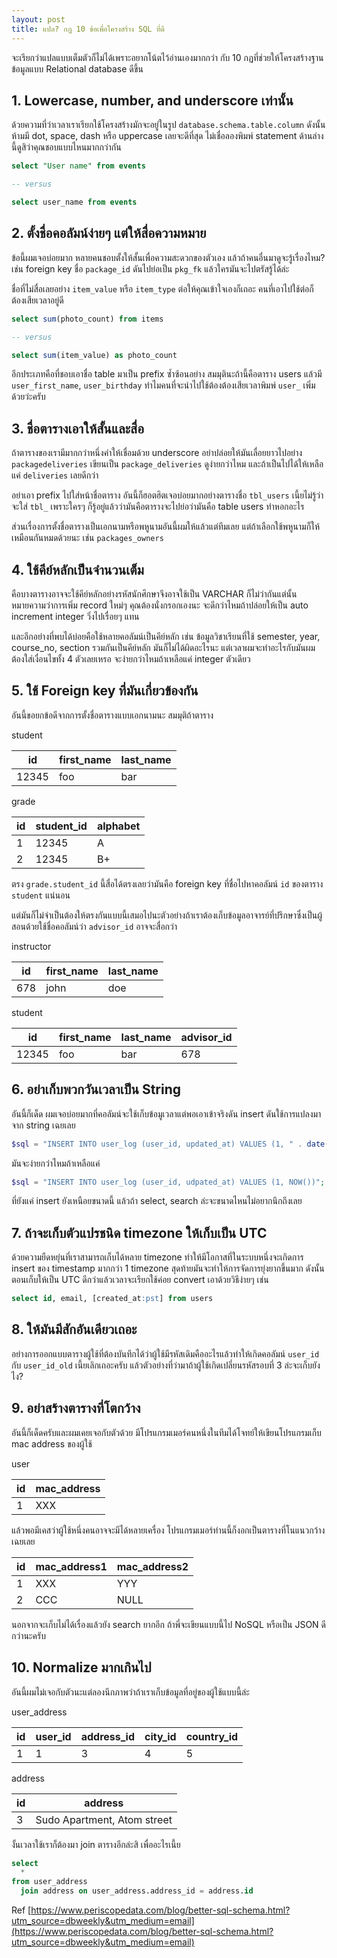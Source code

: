 ```yaml
---
layout: post
title: แปล? กฏ 10 ข้อเพื่อโครงสร้าง SQL ที่ดี
---
```


จะเรียกว่าแปลแบบเต็มตัวก็ไม่ได้เพราะอยากโน้ตไว้อ่านเองมากกว่า กับ 10 กฏที่ช่วยให้โครงสร้างฐานข้อมูลแบบ Relational database ดีขึ้น

## 1. Lowercase, number, and underscore เท่านั้น

ด้วยความที่ว่าเวลาเราเรียกใช้โครงสร้างมักจะอยู่ในรูป `database.schema.table.column` ดังนั้นห้ามมี dot, space, dash หรือ uppercase เลยจะดีที่สุด ไม่เชื่อลองพิมพ์ statement ด้านล่างนี้ดูสิว่าคุณชอบแบบไหนมากกว่ากัน

 ```sql
 select "User name" from events

-- versus

select user_name from events
 ```

## 2. ตั้งชื่อคอลัมน์ง่ายๆ แต่ให้สื่อความหมาย

 ข้อนี้ผมเจอบ่อยมาก หลายคนชอบตั้งให้สั้นเพื่อความสะดวกของตัวเอง แล้วถ้าคนอื่นมาดูจะรู้เรื่องไหม? เช่น foreign key ชื่อ `package_id` ดันไปย่อเป็น `pkg_fk` แล้วใครมันจะไปตรัสรู้ได้ล่ะ

 ชื่อที่ไม่สื่อเลยอย่าง `item_value` หรือ `item_type` ต่อให้คุณเข้าใจเองก็เถอะ คนที่เอาไปใช้ต่อก็ต้องเสียเวลาอยู่ดี

 ```sql
 select sum(photo_count) from items

 -- versus

 select sum(item_value) as photo_count
 ```

 อีกประเภทคือที่ชอบเอาชื่อ table มาเป็น prefix ซ้ำซ้อนอย่าง สมมุตินะถ้านี้คือตาราง users แล้วมี `user_first_name`, `user_birthday` ทำไมคนที่จะนำไปใช้ต้องต้องเสียเวลาพิมพ์ `user_` เพิ่มด้วยว่ะครับ

## 3. ชื่อตารางเอาให้สั้นและสื่อ

 ถ้าตารางของเรามีมากกว่าหนึ่งคำให้เชื่อมด้วย underscore อย่าปล่อยให้มันเลื่อยยาวไปอย่าง `packagedeliveries` เขียนเป็น `package_deliveries` ดูง่ายกว่าไหม และถ้าเป็นไปได้ให้เหลือแค่ `deliveries` เลยดีกว่า

 อย่าเอา prefix ไปใส่หน้าชื่อตาราง อันนี้ก็ฮอตฮิตเจอบ่อยมากอย่างตารางชื่อ `tbl_users` เนี้ยไม่รู้ว่าจะใส่ `tbl_` เพราะใครๆ ก็รู้อยู่แล้วว่ามันคือตารางจะไปย่อว่ามันคือ table users ทำหอกอะไร

ส่วนเรื่องการตั้งชื่อตารางเป็นเอกนามหรือพหูนามอันนี้ผมให้แล้วแต่ทีมเลย แต่ถ้าเลือกใช้พหูนามก็ให้เหมือนกันหมดด้วยนะ เช่น `packages_owners`

## 4. ใช้คีย์หลักเป็นจำนวนเต็ม

คือบางตารางอาจจะใช้คีย์หลักอย่างรหัสนักศึกษาจึงอาจใช้เป็น VARCHAR ก็ไม่ว่ากันแต่นั้นหมายความว่าการเพิ่ม record ใหม่ๆ คุณต้องนั่งกรอกเองนะ จะดีกว่าไหมถ้าปล่อยให้เป็น auto increment integer วิ่งไปเรื่อยๆ แทน

และอีกอย่างที่พบได้บ่อยคือใช้หลายคอลัมน์เป็นคีย์หลัก เช่น ข้อมูลวิชาเรียนที่ใช้ semester, year, course_no, section รวมกันเป็นคีย์หลัก มันก็ไม่ได้ผิดอะไรนะ แต่เวลาผมจะทำอะไรกับมันผมต้องใส่เงื่อนไขทั้ง 4 ตัวเลยเหรอ จะง่ายกว่าไหมถ้าเหลือแค่ integer ตัวเดียว

## 5. ใช้ Foreign key ที่มันเกี่ยวข้องกัน

อันนี้ขอยกข้อดีจากการตั้งชื่อตารางแบบเอกนามนะ สมมุติถ้าตาราง

student

id|first_name|last_name
---|---|---
12345|foo|bar

grade

id|student_id|alphabet
---|---|---
1|12345|A
2|12345|B+

ตรง `grade.student_id` นี้สื่อได้ตรงเลยว่ามันคือ foreign key ที่ชื่อไปหาคอลัมน์ `id` ของตาราง `student` แน่นอน

แต่มันก็ไม่จำเป็นต้องให้ตรงกันแบบนี้เสมอไปนะตัวอย่างถ้าเราต้องเก็บข้อมูลอาจารย์ที่ปรึกษาซึ่งเป็นผู้สอนด้วยใช้ชื่อคอลัมน์ว่า `advisor_id` อาจจะสื่อกว่า

instructor

id|first_name|last_name
---|---|---
678|john|doe

student

id|first_name|last_name|advisor_id
---|---|---|---
12345|foo|bar|678

## 6. อย่าเก็บพวกวันเวลาเป็น String

อันนี้ก็เด็ด ผมเจอบ่อยมากที่คอลัมน์จะใช้เก็บข้อมูเวลาแต่พอเอาเข้าจริงดัน insert ดันใช้การแปลงมาจาก string เฉยเลย

```php
$sql = "INSERT INTO user_log (user_id, updated_at) VALUES (1, " . date() . ")";
```

มันจะง่ายกว่าไหมถ้าเหลือแค่

```php
$sql = "INSERT INTO user_log (user_id, udpated_at) VALUES (1, NOW())";
```

ที่ยังแค่ insert ยังเหนือยขนาดนี้ แล้วถ้า select, search ล่ะจะขนาดไหนไม่อยากนึกถึงเลย

## 7. ถ้าจะเก็บตัวแปรชนิด timezone ให้เก็บเป็น UTC

ด้วยความยืดหยุ่นที่เราสามารถเก็บได้หลาย timezone ทำให้มีโอกาสที่ในระบบหนึ่งจะเกิดการ insert ของ timestamp มากกว่า 1 timezone สุดท้ายมันจะทำให้การจัดการยุ่งยากขึ้นมาก ดังนั้นตอนเก็บให้เป็น UTC ดีกว่าแล้วเวลาจะเรียกใช้ค่อย convert เอาด้วยวิธีง่ายๆ เช่น

```sql
select id, email, [created_at:pst] from users
```

## 8. ให้มันมีสักอันเดียวเถอะ

อย่างการออกแบบตารางผู้ใช้ที่ต้องบันทึกได้ว่าผู้ใช้มีรหัสเดิมคืออะไรแล้วทำให้เกิดคอลัมน์ `user_id` กับ `user_id_old` เนี้ยเลิกเถอะครับ แล้วตัวอย่างที่ว่ามาถ้าผู้ใช้เกิดเปลี่ยนรหัสรอบที่ 3 ล่ะจะเก็บยังไง?

## 9. อย่าสร้างตารางที่โตกว้าง

อันนี้ก็เด็ดครับและผมเคยเจอกับตัวด้วย มีโปรแกรมเมอร์คนหนึ่งในทีมได้โจทย์ให้เขียนโปรแกรมเก็บ mac address ของผู้ใช้

user

id|mac_address
---|---
1|XXX

แล้วพอมีเคสว่าผู้ใช้หนึ่งคนอาจจะมีได้หลายเครื่อง โปรแกรมเมอร์ท่านนี้ก็งอกเป็นตารางที่โนแนวกว้างเฉยเลย

id|mac_address1|mac_address2
---|---|---
1|XXX|YYY
2|CCC|NULL

นอกจากจะเก็บไม่ได้เรื่องแล้วยัง search ยากอีก ถ้าพี่จะเขียนแบบนี้ไป NoSQL หรือเป็น JSON ดีกว่านะครับ

## 10. Normalize มากเกินไป

อันนี้ผมไม่เจอกับตัวนะแต่ลองนึกภาพว่าถ้าเราเก็บข้อมูลที่อยู่ของผู้ใช้แบบนี้ล่ะ

user_address

id|user_id|address_id|city_id|country_id
---|---|---|---|---
1|1|3|4|5

address

id|address
---|---
3|Sudo Apartment, Atom street

งั้นเวลาใช้เราก็ต้องมา join ตารางอีกล่ะสิ เพื่ออะไรเนี้ย

```sql
select
  *
from user_address
  join address on user_address.address_id = address.id
```

Ref [https://www.periscopedata.com/blog/better-sql-schema.html?utm_source=dbweekly&utm_medium=email](https://www.periscopedata.com/blog/better-sql-schema.html?utm_source=dbweekly&utm_medium=email)
